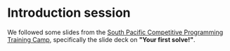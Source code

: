 # Introduction session

We followed some slides from the [South Pacific Competitive Programming Training Camp](https://pcs.org.au/sppc), specifically the slide deck on **"Your first solve!"**.